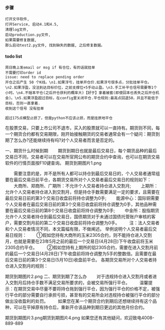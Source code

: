 
#### 步骤
```
打开文华软件, 
打开Service, 启动4.1和4.5, 
清理log文件, 
启动production.py文件, 
如果需要修复数据, 
那么启动test2.py文件, 找到缺失的数据, 之后修复数据。
```
#### todo list
```
周日晚上发email or msg if 有仓位，有的话就挂单
不需要打印order id
issue: need to replace pending order
开仓之后产生 50 个K线。\n1.如果浮亏，挂单开仓价.如果浮亏很多点，分批挂单平仓。\n2.如果浮盈，没法到达目标价位，之前支撑位+5手动止盈。\n3.手工补平仓信号需要等1个小时。\n4.不赔本平仓(之后开仓获利的概率大)【好于】拿着被套(即使回本也丢失之后开仓机会)。\n5.如果浮盈超过目标，在config里关闭平仓.平仓规则:最高点回退50，并且不能低于目标，否则一直拿着.
收到这个信号 没有挂单

超过175点模型止损了。但是python不应该止损，而是挂原地平仓
```

在股票交易，只要上市公司不退市，买入的股票就可以一直持有。期货则不同，每一个期货合约都有交易期限，刚开始接触期货的交易者通常会有一个疑问：期货到期了怎么办?还能继续持有吗?对个人交易者而言是否定的。

一、期货什么时候到期
　　期货到期日也就是最后交易日，每个期货品种的最后交易日不同，交易者可以在交易所官网公布的期货合约中查询，也可以在期货交易软件的行情页面按F10键查询。
期货到期图片1.png 

　　需要注意的是，并不是所有人都可以持仓到最后交易日的，个人交易者通常组要在最后交易日前平仓，各期货交易所对个人交易者最后交易日的规则如下：
　　大商所、郑商所、广期所：不允许个人交易者持仓进入交割月;
　　上期所：允许个人交易者持仓进入到交割月，但是持仓手数需要满足一定的要求，且需要在最后交易日前的第3个交易日收盘前将持仓调整为0手;
　　能源中心：国际铜需要个人交易者在最后交易日前的第3个交易日收盘前将持仓调整为0手，其他品种需要在最后交易日前的第8个交易日收盘前将持仓调整为0手;
　　中金所：股指期货允许个人交易者持仓到最后交易日，国债期货对于未通过国债托管账户审核的客户，需要交割月前的第二个交易日收盘前将持仓调整为0手。
　　注：法人交易者和个人交易者情况不同，本文篇幅有限，不做阐述。
举例说明个人交易者最后交易日规则：
　　①假如您持有大商所的玉米2305合约，则不能持仓进入交割月，也就是需要在23年5月之前的最后一个交易日(4月28日)下午收盘前将玉米2305合约平仓。
　　②假如您持有上期所的铝2305合约，需要在进入交割月前的最后一个交易日(4月28日)下午收盘前将持仓调整为5手的整数倍。且需要在最后交易日前的第3个交易日(5月10日)收盘前平仓。
各期货交易所对个人交易者持仓进入交割月的规则：

期货到期图片2.png 
二、期货到期了怎么办
　　对于违规持仓进入交割月或者进入交割月后持仓手数不满足交易所要求的，会被交易所强行平仓。
　　温馨提示：在期货交易中尽量不要将持仓拖到强行平仓，因为强行平仓的价格不定，被强行平仓的部分需要自行承担亏损，甚至有的交易所会对违规持仓被强行平仓的部分做出没收盈利的处罚。
　　如果您在某一个期货合约到期后还想继续持有这个品种，可以在平掉原有持仓后，重新开仓该品种到期日更远的其他月份合约。

期货到期图片3.png期货到期图片4.png
如果您还有其他疑问，欢迎致电4008-889-889